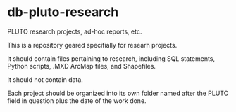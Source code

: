 # db-pluto-research
PLUTO research projects, ad-hoc reports, etc.

This is a repository geared specifially for researh projects.

It should contain files pertaining to research, including SQL statements, Python scripts, .MXD ArcMap files, and Shapefiles.

It should not contain data.

Each project should be organized into its own folder named after the PLUTO field in question plus the date of the work done.
